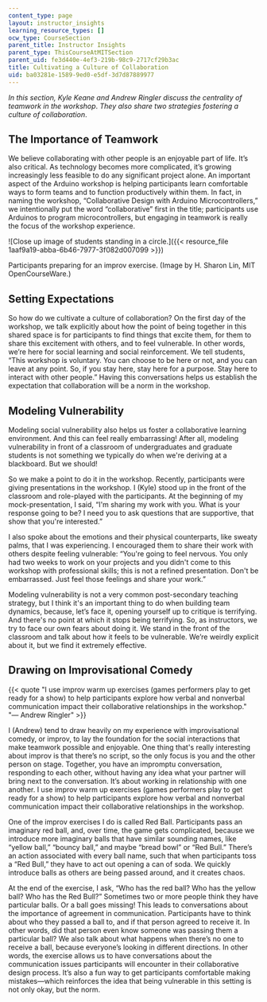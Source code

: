 ```yaml
---
content_type: page
layout: instructor_insights
learning_resource_types: []
ocw_type: CourseSection
parent_title: Instructor Insights
parent_type: ThisCourseAtMITSection
parent_uid: fe3d440e-4ef3-219b-98c9-2717cf29b3ac
title: Cultivating a Culture of Collaboration
uid: ba03281e-1589-9ed0-e5df-3d7d87889977
---
```


_In this section, Kyle Keane and Andrew Ringler discuss the centrality of teamwork in the workshop_. _They also share two strategies fostering a culture of collaboration_.

The Importance of Teamwork
--------------------------

We believe collaborating with other people is an enjoyable part of life. It’s also critical. As technology becomes more complicated, it’s growing increasingly less feasible to do any significant project alone. An important aspect of the Arduino workshop is helping participants learn comfortable ways to form teams and to function productively within them. In fact, in naming the workshop, “Collaborative Design with Arduino Microcontrollers,” we intentionally put the word “collaborative” first in the title; participants use Arduinos to program microcontrollers, but engaging in teamwork is really the focus of the workshop experience.

![Close up image of students standing in a circle.]({{< resource_file 1aaf9a19-abba-6b46-7977-3f082d007099 >}})

Participants preparing for an improv exercise. (Image by H. Sharon Lin, MIT OpenCourseWare.)

Setting Expectations
--------------------

So how do we cultivate a culture of collaboration? On the first day of the workshop, we talk explicitly about how the point of being together in this shared space is for participants to find things that excite them, for them to share this excitement with others, and to feel vulnerable. In other words, we’re here for social learning and social reinforcement. We tell students, “This workshop is voluntary. You can choose to be here or not, and you can leave at any point. So, if you stay here, stay here for a purpose. Stay here to interact with other people.” Having this conversations helps us establish the expectation that collaboration will be a norm in the workshop.

Modeling Vulnerability
----------------------

Modeling social vulnerability also helps us foster a collaborative learning environment. And this can feel really embarrassing! After all, modeling vulnerability in front of a classroom of undergraduates and graduate students is not something we typically do when we're deriving at a blackboard. But we should!

So we make a point to do it in the workshop. Recently, participants were giving presentations in the workshop. I (Kyle) stood up in the front of the classroom and role-played with the participants. At the beginning of my mock-presentation, I said, “I'm sharing my work with you. What is your response going to be? I need you to ask questions that are supportive, that show that you're interested.”

I also spoke about the emotions and their physical counterparts, like sweaty palms, that I was experiencing. I encouraged them to share their work with others despite feeling vulnerable: “You're going to feel nervous. You only had two weeks to work on your projects and you didn't come to this workshop with professional skills; this is not a refined presentation. Don't be embarrassed. Just feel those feelings and share your work.” 

Modeling vulnerability is not a very common post-secondary teaching strategy, but I think it's an important thing to do when building team dynamics, because, let’s face it, opening yourself up to critique is terrifying. And there's no point at which it stops being terrifying. So, as instructors, we try to face our own fears about doing it. We stand in the front of the classroom and talk about how it feels to be vulnerable. We’re weirdly explicit about it, but we find it extremely effective.

Drawing on Improvisational Comedy
---------------------------------

{{< quote "I use improv warm up exercises (games performers play to get ready for a show) to help participants explore how verbal and nonverbal communication impact their collaborative relationships in the workshop." "— Andrew Ringler" >}}

I (Andrew) tend to draw heavily on my experience with improvisational comedy, or improv, to lay the foundation for the social interactions that make teamwork possible and enjoyable. One thing that's really interesting about improv is that there’s no script, so the only focus is you and the other person on stage. Together, you have an impromptu conversation, responding to each other, without having any idea what your partner will bring next to the conversation. It’s about working in relationship with one another. I use improv warm up exercises (games performers play to get ready for a show) to help participants explore how verbal and nonverbal communication impact their collaborative relationships in the workshop. 

One of the improv exercises I do is called Red Ball. Participants pass an imaginary red ball, and, over time, the game gets complicated, because we introduce more imaginary balls that have similar sounding names, like “yellow ball,” “bouncy ball,” and maybe “bread bowl” or “Red Bull.” There’s an action associated with every ball name, such that when participants toss a “Red Bull,” they have to act out opening a can of soda. We quickly introduce balls as others are being passed around, and it creates chaos. 

At the end of the exercise, I ask, “Who has the red ball? Who has the yellow ball? Who has the Red Bull?” Sometimes two or more people think they have particular balls. Or a ball goes missing! This leads to conversations about the importance of agreement in communication. Participants have to think about who they passed a ball to, and if that person agreed to receive it. In other words, did that person even know someone was passing them a particular ball? We also talk about what happens when there’s no one to receive a ball, because everyone’s looking in different directions. In other words, the exercise allows us to have conversations about the communication issues participants will encounter in their collaborative design process. It’s also a fun way to get participants comfortable making mistakes—which reinforces the idea that being vulnerable in this setting is not only okay, but the norm.